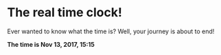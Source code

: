 # The real time clock!

Ever wanted to know what the time is? Well, your journey is about to end!

**The time is Nov 13, 2017, 15:15**